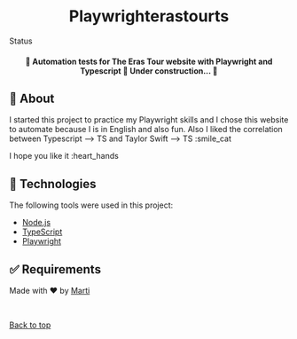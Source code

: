 <h1 align="center">Playwrighterastourts</h1>

 Status 

 <h4 align="center"> 
	🚧  Automation tests for The Eras Tour website with Playwright and Typescript 
  🚀 Under construction...  🚧
</h4> 

## :dart: About ##

I started this project to practice my Playwright skills and I chose this website to automate because I is in English and also fun. 
Also I liked the correlation between Typescript --> TS and Taylor Swift --> TS :smile_cat

I hope you like it :heart_hands

<!-- ## :sparkles: Features ##

:heavy_check_mark: Feature 1;\
:heavy_check_mark: Feature 2;\
:heavy_check_mark: Feature 3;
-->


## :rocket: Technologies ##

The following tools were used in this project:

- [Node.js](https://nodejs.org/en/)
- [TypeScript](https://www.typescriptlang.org/)
- [Playwright](https://playwright.dev/)

## :white_check_mark: Requirements ##

<!--Before starting :checkered_flag:, you need to have [Git](https://git-scm.com) and [Node](https://nodejs.org/en/) installed. -->



Made with :heart: by <a href="https://github.com/martinasierra" target="_blank">Marti</a>

&#xa0;

<a href="#top">Back to top</a>
